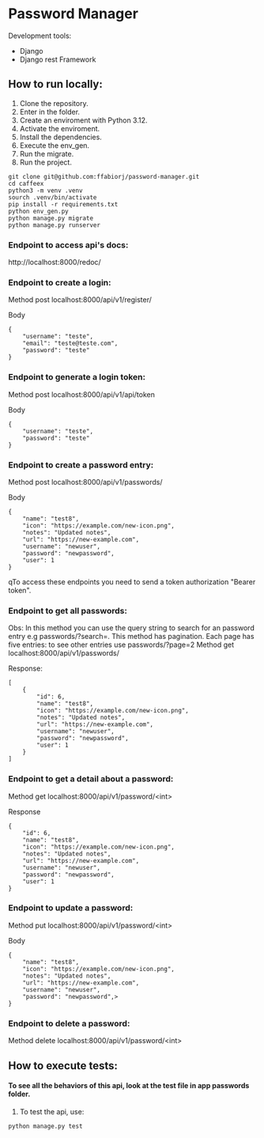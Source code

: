 # Password Manager

Development tools:

- Django
- Django rest Framework

## How to run locally:

1. Clone the repository.
2. Enter in the folder.
3. Create an enviroment with Python 3.12.
4. Activate the enviroment.
5. Install the dependencies.
6. Execute the env_gen.
7. Run the migrate.
8. Run the project.

```
git clone git@github.com:ffabiorj/password-manager.git
cd caffeex
python3 -m venv .venv
sourch .venv/bin/activate
pip install -r requirements.txt
python env_gen.py
python manage.py migrate
python manage.py runserver

```

### Endpoint to access api's docs:

http://localhost:8000/redoc/

### Endpoint to create a login:

Method post localhost:8000/api/v1/register/

Body

```
{
    "username": "teste",
    "email": "teste@teste.com",
    "password": "teste"
}
```

### Endpoint to generate a login token:

Method post localhost:8000/api/v1/api/token

Body

```
{
    "username": "teste",
    "password": "teste"
}
```

### Endpoint to create a password entry:

Method post localhost:8000/api/v1/passwords/

Body

```
{
    "name": "test8",
    "icon": "https://example.com/new-icon.png",
    "notes": "Updated notes",
    "url": "https://new-example.com",
    "username": "newuser",
    "password": "newpassword",
    "user": 1
}
```

qTo access these endpoints you need to send a token authorization "Bearer token".

### Endpoint to get all passwords:

Obs: In this method you can use the query string to search for an password entry e.g passwords/?search=<name>.
This method has pagination. Each page has five entries: to see other entries use passwords/?page=2
Method get localhost:8000/api/v1/passwords/

Response:

```
[
    {
        "id": 6,
        "name": "test8",
        "icon": "https://example.com/new-icon.png",
        "notes": "Updated notes",
        "url": "https://new-example.com",
        "username": "newuser",
        "password": "newpassword",
        "user": 1
    }
]

```

### Endpoint to get a detail about a password:

Method get localhost:8000/api/v1/password/\<int\>

Response

```
{
    "id": 6,
    "name": "test8",
    "icon": "https://example.com/new-icon.png",
    "notes": "Updated notes",
    "url": "https://new-example.com",
    "username": "newuser",
    "password": "newpassword",
    "user": 1
}
```

### Endpoint to update a password:

Method put localhost:8000/api/v1/password/\<int\>

Body

```
{
    "name": "test8",
    "icon": "https://example.com/new-icon.png",
    "notes": "Updated notes",
    "url": "https://new-example.com",
    "username": "newuser",
    "password": "newpassword",>
}
```

### Endpoint to delete a password:

Method delete localhost:8000/api/v1/password/\<int\>

## How to execute tests:

#### To see all the behaviors of this api, look at the test file in app passwords folder.

1. To test the api, use:

```
python manage.py test
```

